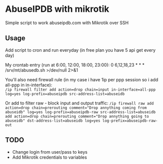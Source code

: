 # AbuseIPDB with mikrotik
Simple script to work abuseipdb.com with Mikrotik over SSH

## Usage

Add script to cron and run everyday (in free plan you have 5 api get every day)

My crontab entry (run at 6:00, 12:00, 18:00, 23:00):
0 6,12,18,23 * * * /srv/mt/abusedb.sh >/dev/null 2>&1

You'll also need firewall rule (in my case i have 1ip per ppp session so i add all-ppp in in-interface):  
`/ip firewall filter add action=drop chain=input in-interface=all-ppp log=yes log-prefix=abuseipdb src-address-list=abuseidb`

Or add to filter raw - block input and output traffic:
`/ip firewall raw
add action=drop chain=prerouting comment="Drop annything coming from abuseidb" log=yes log-prefix=abuseipdb-raw src-address-list=abuseidb
add action=drop chain=prerouting comment="Drop annything going to abuseidb" dst-address-list=abuseidb log=yes log-prefix=abuseipdb-raw-out`

## TODO
- Change login from user/pass to keys
- Add Mikrotik credentials to variables
